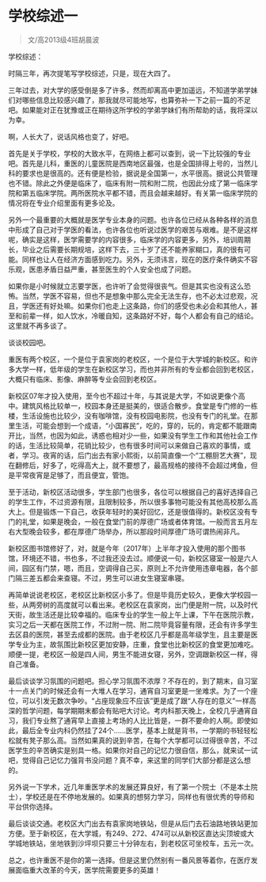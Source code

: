 
# 学校综述一  

> 文/高2013级4班胡晨波  



学校综述：

时隔三年，再次提笔写学校综述，只是，现在大四了。

三年过去，对大学的感受倒是多了许多，然而却离高中更加遥远，不知道学弟学妹们对哪些信息比较感兴趣了，那我就尽可能地写，也算弥补一下之前一篇的不足吧。如果能对正在犹豫或正在期待这所学校的学弟学妹们有所帮助的话，我将深以为幸。

啊，人长大了，说话风格也变了，好吧。

首先是关于学校，学校的大致水平，在网络上都可以查到，说一下比较强的专业吧。首先是儿科，重医的儿童医院是西南地区最强，也是全国排得上号的，当然儿科的要求也是很高的。还有便是检验，据说是全国第一，水平很高。据说公共管理也不错。除此之外便是临床了，临床有附一院和附二院，也因此分成了第一临床学院和第五临床学院。两所医院水平都不错，而且会越来越好。有关第一临床学院的情况将在专业介绍里面有更多论及。

另外一个最重要的大概就是医学专业本身的问题。也许各位已经从各种各样的消息中形成了自己对于学医的看法，也许各位也听说过医学的艰苦与艰难。是不是这样呢，确实是这样，医学需要学的内容很多，临床学的内容更多，另外，培训周期长，毕业之后需要长期规培，这样下去，三十岁了还不能养家糊口，真的很有可能。同样也让人在经济方面感到吃力。另外，无须讳言，现在的医疗条件确实不容乐观，医患矛盾日益严重，甚至医生的个人安全也成了问题。

如果你是小时候就立志要学医，也许听了会觉得很丧气。但是其实也没有这么恐怖。当然，学医不容易，但也不是想象中那么完全无法生存，也不必太过悲观，况且，学医还有好处嘛。如果你们也走上这条路，你们的感受也未必会和其他人，甚至和前辈一样，如人饮水，冷暖自知，这条路好不好，每个人都会有自己的结论。这里就不再多谈了。

谈谈校园吧。

重医有两个校区，一个是位于袁家岗的老校区，一个是位于大学城的新校区。和许多大学一样，低年级的学生在新校区学习，而也并非所有的专业都会回到老校区，大概只有临床、影像、麻醉等专业会回到老校区。

新校区07年才投入使用，至今也不超过十年，与其说是大学，不如说更像个高中。建筑风格比较单一，校园本身还是挺美的，很适合散步。食堂是专门修的一栋楼，生活设施也比较少，没有咖啡馆，没有校园电影院，也没有专门的礼堂。在那里生活，可能会想到一个成语，“小国寡民”，吃的，穿的，玩的，肯定都不能跟南开比，当然，也因为如此，诱惑也相对少一些，如果没有学生工作和其他社会工作的话，生活比较简单，花销比较少，也有很多时间可以来做自己喜欢的事情，或者，学习。夜宵的话，后门出去有家小熙街，以前简直像一个“工棚厨艺大赛”，现在翻修后，好多了，吃得高大上，就不要想了，最高规格的接待不会超过烤鱼，但是平常夜宵是足够了，而且便宜，管饱。

至于活动，新校区活动很多，学生部门也很多，各位可以根据自己的喜好选择自己的学生工作，不过资源有限，且限制较多，所以很多事物可能没有其他高校那么高大上。但是锻炼一下自己，收获年轻时的美好回忆，还是很值得的。新校区没有专门的礼堂，如果是晚会，一般在食堂门前的厚德广场或者体育馆。一般而言五月左右大型晚会较多，都在厚德广场举办，所以那段时间厚德广场可谓热闹非凡。

新校区图书馆修好了，对，就是今年（2017年）上半年才投入使用的那个图书馆，环境还不错，书也多，不过我还没去过。顺便说一句，新校区寝室一般是六人间，园区有门禁，嗯，而且，空调得自己买，原则上不允许使用违章电器，各个部门隔三差五都会来查寝。不过，男生可以进女生寝室串寝。

再简单说说老校区，老校区比新校区小多了。但是毕竟历史较久，更像大学校园一些，从两旁树的高度就可以看出来。老校区在袁家岗，出门便是附一院，以及时代天街，故生活还是比较幸福的。临床专业的学生一般上午上课，下午在医院示教，实习之后一天都在医院工作，不过附一院、附二院毕竟容量有限，还会有许多学生去区县的医院，甚至去成都的医院。由于老校区几乎都是高年级学生，且主要是医学专业为主，故氛围比新校区更加安静，庄重，食堂也比新校区的食堂更加难吃。顺便一提，老校区一般是四人间，男生不能进女寝，另外，空调跟新校区一样，得自己准备。

最后谈谈学习氛围的问题吧。担心学习氛围不浓厚？不存在的，到了期末，自习室十一点关门的时候还会有一大堆人在学习，通宵自习室更是一坐难求。为了一个座位，可以引发无数次争吵。“占座现象应不应该”更是成了跟“人存在的意义”一样高深的哲学问题，每学期期末都会有贴吧大讨论。考内科那天晚上，全校几乎通宵自习，我们专业熬了通宵早上直接上考场的人比比皆是，一群不要命的人啊。即使如此，最后全专业内科仍然挂了24个……医学，基本上就是背书，一学期的书轻轻松松就有凳子那么高。当然如果真的说到辛苦，在每个大学都可以过得很辛苦，不过医学生的辛苦确实是别具一格。如果你对自己的记忆力很自信，那么，就来试一试吧，觉得自己记忆力强背书没问题？真不幸，来这里的同学们大部分都是这么想的。

另外说一下学术，近几年重医学术的发展还算良好，有了第一个院士（不是本土院士），学校还是在不停地发展的。如果真的想努力学习，同样也有很优秀的导师和平台供你选择。

最后谈谈交通。老校区大门出去有袁家岗地铁站，但是从后门去石油路地铁站更加方便。至于新校区，在大学城，有249、272、474可以从新校区直达尖顶坡或大学城地铁站，坐地铁到沙坪坝只要三十分钟左右，到老校区可坐校车，五元一次。

总之，也许重医不是你的第一选择。但是这里仍然别有一番风景等着你，在医疗发展面临重大改革的今天，医学院需要更多的英雄！




